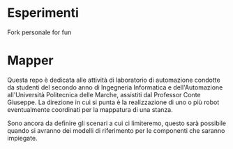 # Esperimenti
Fork personale for fun

# Mapper
Questa repo è dedicata alle attività di laboratorio di automazione condotte da studenti del secondo anno di Ingegneria Informatica
e dell'Automazione all'Università Politecnica delle Marche, assistiti dal Professor Conte Giuseppe.
La direzione in cui si punta è la realizzazione di uno o più robot eventualmente coordinati per la mappatura di una stanza.

Sono ancora da definire gli scenari a cui ci limiteremo, questo sarà possibile quando si avranno dei modelli di riferimento per le 
componenti che saranno impiegate.
